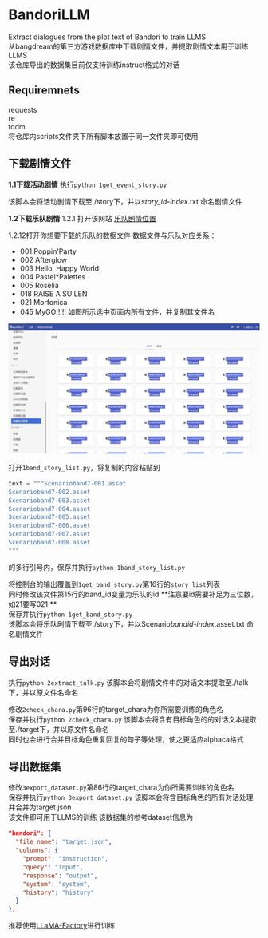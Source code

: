 # BandoriLLM
Extract dialogues from the plot text of Bandori to train LLMS  
从bangdream的第三方游戏数据库中下载剧情文件，并提取剧情文本用于训练LLMS  
该仓库导出的数据集目前仅支持训练instruct格式的对话
## Requiremnets 
requests  
re  
tqdm  
将仓库内scripts文件夹下所有脚本放置于同一文件夹即可使用
## 下载剧情文件
**1.1下载活动剧情**
执行`python 1get_event_story.py`  

该脚本会将活动剧情下载至./story下，并以*story_id*-*index*.txt 命名剧情文件

**1.2下载乐队剧情**
1.2.1 打开该网站  [乐队剧情位置](https://bestdori.com/tool/explorer/asset/cn/scenario/band "乐队剧情位置")

1.2.12打开你想要下载的乐队的数据文件
数据文件与乐队对应关系：
- 001 Poppin'Party
- 002 Afterglow
- 003 Hello, Happy World!
- 004 Pastel*Palettes
- 005 Roselia
- 018 RAISE A SUILEN
- 021 Morfonica
- 045 MyGO!!!!!
如图所示选中页面内所有文件，并复制其文件名

![image](https://github.com/FrostMelonMint/BandoriLLM/blob/main/imgs/bandstory.jpg)

打开`1band_story_list.py`，将复制的内容粘贴到
```python
text = """Scenarioband7-001.asset
Scenarioband7-002.asset
Scenarioband7-003.asset
Scenarioband7-004.asset
Scenarioband7-005.asset
Scenarioband7-006.asset
Scenarioband7-007.asset
Scenarioband7-008.asset
"""
```
的多行引号内，保存并执行`python 1band_story_list.py`  

将控制台的输出覆盖到`1get_band_story.py`第16行的`story_list`列表  
同时修改该文件第15行的band_id变量为乐队的id **注意要id需要补足为三位数，如21要写021 **  
保存并执行`python 1get_band_story.py`  
该脚本会将乐队剧情下载至./story下，并以Scenario*bandid*-*index*.asset.txt 命名剧情文件  
## 导出对话
执行`python 2extract_talk.py`
该脚本会将剧情文件中的对话文本提取至./talk下，并以原文件名命名 

修改`2check_chara.py`第96行的target_chara为你所需要训练的角色名  
保存并执行`python 2check_chara.py`
该脚本会将含有目标角色的的对话文本提取至./target下，并以原文件名命名  
同时也会进行合并目标角色重复回复的句子等处理，使之更适应alphaca格式

## 导出数据集
修改`3export_dataset.py`第86行的target_chara为你所需要训练的角色名  
保存并执行`python 3export_dataset.py`
该脚本会将含目标角色的所有对话处理并合并为target.json  
该文件即可用于LLMS的训练
该数据集的参考dataset信息为
```json
"bandori": {
  "file_name": "target.json",
  "columns": {
    "prompt": "instruction",
    "query": "input",
    "response": "output",
    "system": "system",
    "history": "history"
  }
},
```
推荐使用[LLaMA-Factory](https://github.com/hiyouga/LLaMA-Factory "LLaMA-Factory")进行训练



